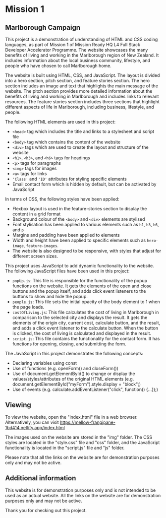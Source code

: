 # Mission 1 

## Marlborough Campaign
This project is a demonstration of understanding of HTML and CSS coding languages, as part of Mission 1 of Mission Ready HQ L4 Full Stack Developer Accelerator Programme. The website showcases the many benefits of living and working in the Marlborough region of New Zealand. It includes information about the local business community, lifestyle, and people who have chosen to call Marlborough home.

The website is built using HTML, CSS, and JavaScript. The layout is divided into a hero section, pitch section, and feature stories section. The hero section includes an image and text that highlights the main message of the website. The pitch section provides more detailed information about the benefits of living and working in Marlborough and includes links to relevant resources. The feature stories section includes three sections that highlight different aspects of life in Marlborough, including business, lifestyle, and people.

The following HTML elements are used in this project:
- `<head>` tag which includes the title and links to a stylesheet and script file
- `<body>` tag which contains the content of the website
- `<div>` tags which are used to create the layout and structure of the website
- `<h1>`, `<h3>`, and `<h6>` tags for headings
- `<p>` tags for paragraphs
- `<img>` tags for images
- `<a>` tags for links
- `'Class'` and `'ID'` attributes for styling specific elements
- Email contact form which is hidden by default, but can be activated by JavaScript

In terms of CSS, the following styles have been applied:
- Flexbox layout is used in the feature-stories section to display the content in a grid format
- Background colour of the `<body>` and `<div>` elements are stylised
- Font stylisation has been applied to various elements such as `h1`, `h3`, `h6`, and `p`
- Margins and padding have been applied to elements
- Width and height have been applied to specific elements such as `hero-image`, `feature-images`.
- The website is also designed to be responsive, with styles that adjust for different screen sizes.

This project uses JavaScript to add dynamic functionality to the website. The following JavaScript files have been used in this project:
- `popUp.js`: This file is responsible for the functionality of the popup functions on the website. It gets the elements of the open and close buttons and the popup itself, and adds click event listeners to the buttons to show and hide the popup.
- `people.js`: This file sets the initial opacity of the body element to 1 when the page loads.
- `costOfLiving.js`: This file calculates the cost of living in Marlborough in comparison to the selected city and displays the result. It gets the elements of the origin city, current cost, calculate button, and the result, and adds a click event listener to the calculate button. When the button is clicked, the cost of living is calculated and displayed in the result.
- `script.js`: This file contains the functionality for the contact form. It has functions for opening, closing, and submitting the form.

The JavaScript in this project demonstrates the following concepts:
- Declaring variables using const
- Use of functions (e.g. openForm() and closeForm())
- Use of document.getElementById() to change or display the values/styles/attributes of the original HTML elements (e.g. document.getElementById("myForm").style.display = "block";)
- Use of events (e.g. calculate.addEventListener("click", function() {...});)

## Viewing
To view the website, open the "index.html" file in a web browser.
Alternatively, you can visit https://mellow-frangipane-1bd414.netlify.app/index.html

The images used on the website are stored in the "img" folder. The CSS styles are located in the "style.css" file and "css" folder, and the JavaScript functionality is located in the "script.js" file and "js" folder.

Please note that all the links on the website are for demonstration purposes only and may not be active.

## Additional information
This website is for demonstration purposes only and is not intended to be used as an actual website. All the links on the website are for demonstration purposes only and may not be active.

Thank you for checking out this project.
